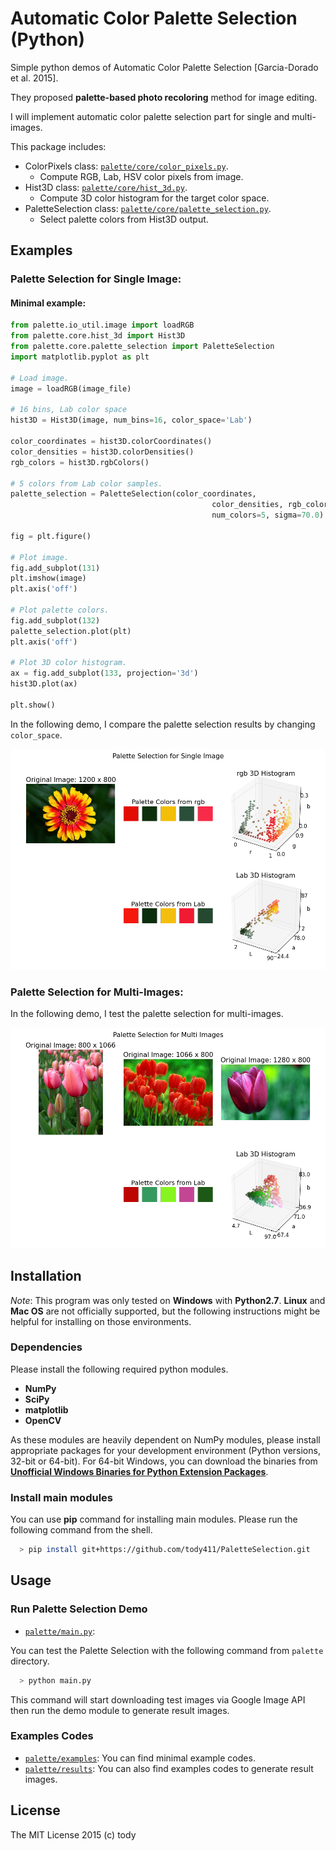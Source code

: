 
Automatic Color Palette Selection (Python)
====

Simple python demos of Automatic Color Palette Selection [Garcia-Dorado et al. 2015].

They proposed **palette-based photo recoloring** method for image editing.

I will implement automatic color palette selection part for single and multi-images.

This package includes:

* ColorPixels class: [```palette/core/color_pixels.py```](palette/core/color_pixels.py).
    - Compute RGB, Lab, HSV color pixels from image.
* Hist3D class: [```palette/core/hist_3d.py```](palette/core/hist_3d.py).
    - Compute 3D color histogram for the target color space.
* PaletteSelection class: [```palette/core/palette_selection.py```](palette/core/palette_selection.py).
    - Select palette colors from Hist3D output.

## Examples

### Palette Selection for Single Image:

#### Minimal example:

``` python
from palette.io_util.image import loadRGB
from palette.core.hist_3d import Hist3D
from palette.core.palette_selection import PaletteSelection
import matplotlib.pyplot as plt

# Load image.
image = loadRGB(image_file)

# 16 bins, Lab color space
hist3D = Hist3D(image, num_bins=16, color_space='Lab')

color_coordinates = hist3D.colorCoordinates()
color_densities = hist3D.colorDensities()
rgb_colors = hist3D.rgbColors()

# 5 colors from Lab color samples.
palette_selection = PaletteSelection(color_coordinates,
                                             color_densities, rgb_colors,
                                             num_colors=5, sigma=70.0)

fig = plt.figure()

# Plot image.
fig.add_subplot(131)
plt.imshow(image)
plt.axis('off')

# Plot palette colors.
fig.add_subplot(132)
palette_selection.plot(plt)
plt.axis('off')

# Plot 3D color histogram.
ax = fig.add_subplot(133, projection='3d')
hist3D.plot(ax)

plt.show()

```

In the following demo, I compare the palette selection results by changing ```color_space```.

![Demo for single image](palette/results/flower_0_single.png)

### Palette Selection for Multi-Images:

In the following demo, I test the palette selection for multi-images.

![Demo for multi-images](palette/results/tulip_multi.png)

## Installation

*Note*: This program was only tested on **Windows** with **Python2.7**.
**Linux** and **Mac OS** are not officially supported,
but the following instructions might be helpful for installing on those environments.

### Dependencies
Please install the following required python modules.

* **NumPy**
* **SciPy**
* **matplotlib**
* **OpenCV**

As these modules are heavily dependent on NumPy modules, please install appropriate packages for your development environment (Python versions, 32-bit or 64-bit).
For 64-bit Windows, you can download the binaries from [**Unofficial Windows Binaries for Python Extension Packages**](http://www.lfd.uci.edu/~gohlke/pythonlibs/).

<!-- This program also uses **docopt** for CLI.
**docopt** will be installed automatically through the following **pip** command for main modules. -->

### Install main modules
You can use **pip** command for installing main modules.
Please run the following command from the shell.

``` bash
  > pip install git+https://github.com/tody411/PaletteSelection.git
```

## Usage
### Run Palette Selection Demo

* [```palette/main.py```](palette/main.py):

You can test the Palette Selection with the following command from ```palette``` directory.
``` bash
  > python main.py
```

This command will start downloading test images via Google Image API then run the demo module to generate result images.

### Examples Codes
* [```palette/examples```](palette/examples): You can find minimal example codes.
* [```palette/results```](palette/results): You can also find examples codes to generate result images.

<!-- ## API Document

API document will be managed by [doxygen](http://www.stack.nl/~dimitri/doxygen/) framework.
Online version is provided in the following link:
* [**inversetoon API Document**](http://tody411.github.io/InverseToon/index.html) (html)

For a local copy, please use the following doxygen command from *doxygen* directory.
``` bash
  > doxygen doxygen_config
``` -->

<!-- ## Future tasks

* [ ] Compare the palette selection results depending on the target color space. -->

## License

The MIT License 2015 (c) tody